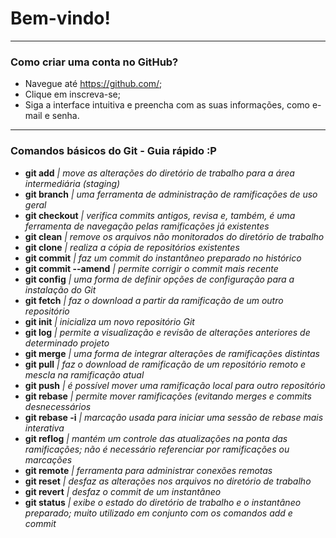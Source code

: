 # Bem-vindo!
---
### Como criar uma conta no GitHub?
- Navegue até https://github.com/;
- Clique em inscreva-se;
- Siga a interface intuitiva e preencha com as suas informações, como e-mail e senha.
---
### Comandos básicos do Git - Guia rápido :P
- **git add**
*| move as alterações do diretório de trabalho para a área intermediária (staging)*
- **git branch**
*| uma ferramenta de administração de ramificações de uso geral*
- **git checkout**
*| verifica commits antigos, revisa e, também, é uma ferramenta de navegação pelas ramificações já existentes*
- **git clean**
*| remove os arquivos não monitorados do diretório de trabalho*
- **git clone**
*| realiza a cópia de repositórios existentes*
- **git commit**
*| faz um commit do instantâneo preparado no histórico*
- **git commit --amend**
*| permite corrigir o commit mais recente*
- **git config**
*| uma forma de definir opções de configuração para a instalação do Git*
- **git fetch**
*| faz o download a partir da ramificação de um outro repositório*
- **git init**
*| inicializa um novo repositório Git*
- **git log**
*| permite a visualização e revisão de alterações anteriores de determinado projeto*
- **git merge**
*| uma forma de integrar alterações de ramificações distintas*
- **git pull**
*| faz o download de ramificação de um repositório remoto e mescla na ramificação atual*
- **git push**
*| é possível mover uma ramificação local para outro repositório*
- **git rebase**
*| permite mover ramificações (evitando merges e commits desnecessários*
- **git rebase -i**
*| marcação usada para iniciar uma sessão de rebase mais interativa*
- **git reflog**
*| mantém um controle das atualizações na ponta das ramificações; não é necessário referenciar por ramificações ou marcações*
- **git remote**
*| ferramenta para administrar conexões remotas*
- **git reset**
*| desfaz as alterações nos arquivos no diretório de trabalho*
- **git revert**
*| desfaz o commit de um instantâneo*
- **git status**
*| exibe o estado do diretório de trabalho e o instantâneo preparado; muito utilizado em conjunto com os comandos add e commit*
